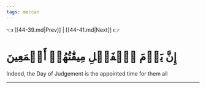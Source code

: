 ```yaml
---
tags: meccan
---
```


👈 [[44-39.md|Prev]] | [[44-41.md|Next]] 👉

# إِنَّ يَوۡمَ ٱلۡفَصۡلِ مِيقَٰتُهُمۡ أَجۡمَعِينَ

Indeed, the Day of Judgement is the appointed time for them all

---

